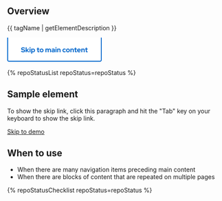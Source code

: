 ## Overview

{{ tagName | getElementDescription }}

<uxdot-example width-adjustment="220">
  <img src="./skip-link.svg"
        alt="Image of a skip link"
        width="220"
        height="56">
</uxdot-example>


{% repoStatusList repoStatus=repoStatus %}           


## Sample element

To show the skip link, click this paragraph and hit the "Tab" key on your keyboard to show the skip link.

<rh-skip-link>
  <a href="#demo">Skip to demo</a>
</rh-skip-link>


## When to use
  - When there are many navigation items preceding main content
  - When there are blocks of content that are repeated on multiple pages


{% repoStatusChecklist repoStatus=repoStatus %}
